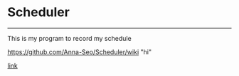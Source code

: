 # Scheduler
---
This is my program to record my schedule

https://github.com/Anna-Seo/Scheduler/wiki "hi"

<a href="https://github.com/Anna-Seo/Scheduler/wiki">link</a>

